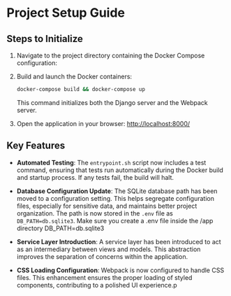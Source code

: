 

# Project Setup Guide

## Steps to Initialize

1. Navigate to the project directory containing the Docker Compose configuration:

2. Build and launch the Docker containers:
   ```bash
   docker-compose build && docker-compose up
   ```

   This command initializes both the Django server and the Webpack server.

3. Open the application in your browser:
   [http://localhost:8000/](http://localhost:8000/)

## Key Features

- **Automated Testing**: The `entrypoint.sh` script now includes a test command, ensuring that tests run automatically during the Docker build and startup process. If any tests fail, the build will halt.

- **Database Configuration Update**: The SQLite database path has been moved to a configuration setting. This helps segregate configuration files, especially for sensitive data, and maintains better project organization. The path is now stored in the `.env` file as `DB_PATH=db.sqlite3`.
Make sure you create a .env file inside the /app directory
DB_PATH=db.sqlite3

- **Service Layer Introduction**: A service layer has been introduced to act as an intermediary between views and models. This abstraction improves the separation of concerns within the application.

- **CSS Loading Configuration**: Webpack is now configured to handle CSS files. This enhancement ensures the proper loading of styled components, contributing to a polished UI experience.p